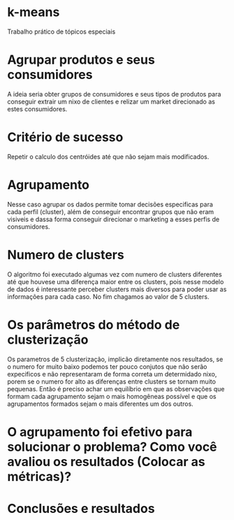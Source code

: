 # k-means
Trabalho prático de tópicos especiais
# Agrupar produtos e seus consumidores
A ideia seria obter grupos de consumidores e seus tipos de produtos para conseguir extrair um nixo de clientes e relizar um market direcionado as estes consumidores.
# Critério de sucesso
  Repetir o calculo dos centróides até que não sejam mais modificados.
# Agrupamento
Nesse caso agrupar os dados permite tomar decisões especificas para cada perfil (cluster), além de conseguir encontrar grupos que não eram visiveis e dassa forma conseguir direcionar o marketing a esses perfis de consumidores.

# Numero de clusters
O algoritmo foi executado algumas vez com numero de clusters diferentes até que houvese uma diferença maior entre os clusters, pois nesse modelo de dados é interessante perceber clusters mais diversos para poder usar as informações para cada caso. No fim chagamos ao valor de 5 clusters.

# Os parâmetros do método de clusterização
Os parametros de 5 clusterização, implicão diretamente nos resultados, se o numero for muito baixo podemos ter pouco conjutos que não serão expecificos e não representaram de forma correta um determidado nixo, porem se o numero for alto as diferenças entre clusters se tornam muito pequenas. Então é preciso achar um equilíbrio em que as observações que formam cada agrupamento sejam o mais homogêneas possível e que os agrupamentos formados sejam o mais diferentes um dos outros. 

# O agrupamento foi efetivo para solucionar o problema? Como você avaliou os resultados (Colocar as métricas)?

# Conclusões e resultados

